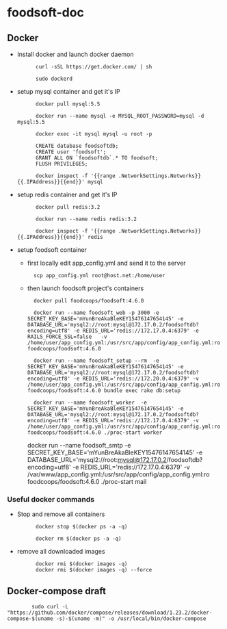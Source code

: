 # foodsoft-doc
## Docker

- Install docker and launch docker daemon

			curl -sSL https://get.docker.com/ | sh
		
			sudo dockerd

- setup mysql container and get it's IP

			docker pull mysql:5.5

			docker run --name mysql -e MYSQL_ROOT_PASSWORD=mysql -d mysql:5.5

			docker exec -it mysql mysql -u root -p

			CREATE database foodsoftdb;
            CREATE user 'foodsoft';			
            GRANT ALL ON `foodsoftdb`.* TO foodsoft;
			FLUSH PRIVILEGES;

			docker inspect -f '{{range .NetworkSettings.Networks}}{{.IPAddress}}{{end}}' mysql

- setup redis container and get it's IP

			docker pull redis:3.2

			docker run --name redis redis:3.2

			docker inspect -f '{{range .NetworkSettings.Networks}}{{.IPAddress}}{{end}}' redis

- setup foodsoft container

    - first locally edit app_config.yml and send it to the server

			scp app_config.yml root@host.net:/home/user

    - then launch foodsoft project's containers

			docker pull foodcoops/foodsoft:4.6.0

			docker run --name foodsoft_web -p 3000 -e SECRET_KEY_BASE='mYunBreAkaBleKEY15476147654145' -e DATABASE_URL='mysql2://root:mysql@172.17.0.2/foodsoftdb?encoding=utf8' -e REDIS_URL='redis://172.17.0.4:6379' -e RAILS_FORCE_SSL=false   -v /home/user/app_config.yml:/usr/src/app/config/app_config.yml:ro   foodcoops/foodsoft:4.6.0

			docker run --name foodsoft_setup --rm  -e SECRET_KEY_BASE='mYunBreAkaBleKEY15476147654145' -e DATABASE_URL='mysql2://root:mysql@172.17.0.2/foodsoftdb?encoding=utf8' -e REDIS_URL='redis://172.20.0.4:6379' -v /home/user/app_config.yml:/usr/src/app/config/app_config.yml:ro   foodcoops/foodsoft:4.6.0 bundle exec rake db:setup

            docker run --name foodsoft_worker  -e SECRET_KEY_BASE='mYunBreAkaBleKEY15476147654145' -e DATABASE_URL='mysql2://root:mysql@172.17.0.2/foodsoftdb?encoding=utf8' -e REDIS_URL='redis://172.17.0.4:6379' -v /home/user/app_config.yml:/usr/src/app/config/app_config.yml:ro   foodcoops/foodsoft:4.6.0 ./proc-start worker
	    
	     docker run --name foodsoft_smtp -e SECRET_KEY_BASE='mYunBreAkaBleKEY15476147654145' -e DATABASE_URL='mysql2://root:mysql@172.17.0.2/foodsoftdb?encoding=utf8' -e REDIS_URL='redis://172.17.0.4:6379' -v /var/www/app_config.yml:/usr/src/app/config/app_config.yml:ro   foodcoops/foodsoft:4.6.0 ./proc-start mail

### Useful docker commands

- Stop and remove all containers

            docker stop $(docker ps -a -q)

            docker rm $(docker ps -a -q)

- remove all downloaded images

            docker rmi $(docker images -q)
            docker rmi $(docker images -q) --force

## Docker-compose draft

            sudo curl -L "https://github.com/docker/compose/releases/download/1.23.2/docker-compose-$(uname -s)-$(uname -m)" -o /usr/local/bin/docker-compose
